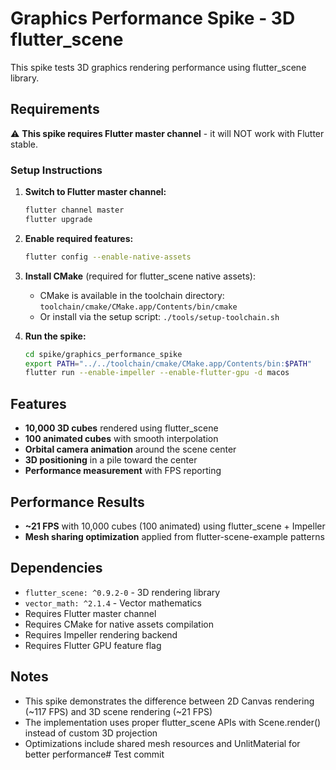 # Graphics Performance Spike - 3D flutter_scene

This spike tests 3D graphics rendering performance using flutter_scene library.

## Requirements

⚠️ **This spike requires Flutter master channel** - it will NOT work with Flutter stable.

### Setup Instructions

1. **Switch to Flutter master channel:**
   ```bash
   flutter channel master
   flutter upgrade
   ```

2. **Enable required features:**
   ```bash
   flutter config --enable-native-assets
   ```

3. **Install CMake** (required for flutter_scene native assets):
   - CMake is available in the toolchain directory: `toolchain/cmake/CMake.app/Contents/bin/cmake`
   - Or install via the setup script: `./tools/setup-toolchain.sh`

4. **Run the spike:**
   ```bash
   cd spike/graphics_performance_spike
   export PATH="../../toolchain/cmake/CMake.app/Contents/bin:$PATH"
   flutter run --enable-impeller --enable-flutter-gpu -d macos
   ```

## Features

- **10,000 3D cubes** rendered using flutter_scene
- **100 animated cubes** with smooth interpolation
- **Orbital camera animation** around the scene center
- **3D positioning** in a pile toward the center
- **Performance measurement** with FPS reporting

## Performance Results

- **~21 FPS** with 10,000 cubes (100 animated) using flutter_scene + Impeller
- **Mesh sharing optimization** applied from flutter-scene-example patterns

## Dependencies

- `flutter_scene: ^0.9.2-0` - 3D rendering library
- `vector_math: ^2.1.4` - Vector mathematics
- Requires Flutter master channel
- Requires CMake for native assets compilation
- Requires Impeller rendering backend
- Requires Flutter GPU feature flag

## Notes

- This spike demonstrates the difference between 2D Canvas rendering (~117 FPS) and 3D scene rendering (~21 FPS)
- The implementation uses proper flutter_scene APIs with Scene.render() instead of custom 3D projection
- Optimizations include shared mesh resources and UnlitMaterial for better performance# Test commit
